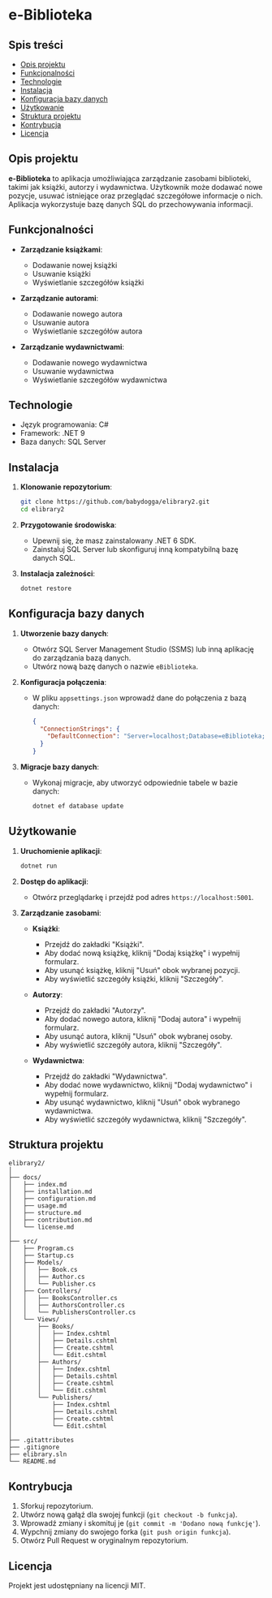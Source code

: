# e-Biblioteka

## Spis treści

- [Opis projektu](#opis-projektu)
- [Funkcjonalności](#funkcjonalności)
- [Technologie](#technologie)
- [Instalacja](#instalacja)
- [Konfiguracja bazy danych](#konfiguracja-bazy-danych)
- [Użytkowanie](#użytkowanie)
- [Struktura projektu](#struktura-projektu)
- [Kontrybucja](#kontrybucja)
- [Licencja](#licencja)

## Opis projektu

**e-Biblioteka** to aplikacja umożliwiająca zarządzanie zasobami biblioteki, takimi jak książki, autorzy i wydawnictwa. Użytkownik może dodawać nowe pozycje, usuwać istniejące oraz przeglądać szczegółowe informacje o nich. Aplikacja wykorzystuje bazę danych SQL do przechowywania informacji.

## Funkcjonalności

- **Zarządzanie książkami**:
  - Dodawanie nowej książki
  - Usuwanie książki
  - Wyświetlanie szczegółów książki

- **Zarządzanie autorami**:
  - Dodawanie nowego autora
  - Usuwanie autora
  - Wyświetlanie szczegółów autora

- **Zarządzanie wydawnictwami**:
  - Dodawanie nowego wydawnictwa
  - Usuwanie wydawnictwa
  - Wyświetlanie szczegółów wydawnictwa

## Technologie

- Język programowania: C#
- Framework: .NET 9
- Baza danych: SQL Server

## Instalacja

1. **Klonowanie repozytorium**:

   ```bash
   git clone https://github.com/babydogga/elibrary2.git
   cd elibrary2
   ```

2. **Przygotowanie środowiska**:

   - Upewnij się, że masz zainstalowany .NET 6 SDK.
   - Zainstaluj SQL Server lub skonfiguruj inną kompatybilną bazę danych SQL.

3. **Instalacja zależności**:

   ```bash
   dotnet restore
   ```

## Konfiguracja bazy danych

1. **Utworzenie bazy danych**:

   - Otwórz SQL Server Management Studio (SSMS) lub inną aplikację do zarządzania bazą danych.
   - Utwórz nową bazę danych o nazwie `eBiblioteka`.

2. **Konfiguracja połączenia**:

   - W pliku `appsettings.json` wprowadź dane do połączenia z bazą danych:
     ```json
     {
       "ConnectionStrings": {
         "DefaultConnection": "Server=localhost;Database=eBiblioteka;User Id=sa;Password=TwojeHaslo;"
       }
     }
     ```

3. **Migracje bazy danych**:

   - Wykonaj migracje, aby utworzyć odpowiednie tabele w bazie danych:
     ```bash
     dotnet ef database update
     ```

## Użytkowanie

1. **Uruchomienie aplikacji**:

   ```bash
   dotnet run
   ```

2. **Dostęp do aplikacji**:

   - Otwórz przeglądarkę i przejdź pod adres `https://localhost:5001`.

3. **Zarządzanie zasobami**:

   - **Książki**:

     - Przejdź do zakładki "Książki".
     - Aby dodać nową książkę, kliknij "Dodaj książkę" i wypełnij formularz.
     - Aby usunąć książkę, kliknij "Usuń" obok wybranej pozycji.
     - Aby wyświetlić szczegóły książki, kliknij "Szczegóły".

   - **Autorzy**:

     - Przejdź do zakładki "Autorzy".
     - Aby dodać nowego autora, kliknij "Dodaj autora" i wypełnij formularz.
     - Aby usunąć autora, kliknij "Usuń" obok wybranej osoby.
     - Aby wyświetlić szczegóły autora, kliknij "Szczegóły".

   - **Wydawnictwa**:

     - Przejdź do zakładki "Wydawnictwa".
     - Aby dodać nowe wydawnictwo, kliknij "Dodaj wydawnictwo" i wypełnij formularz.
     - Aby usunąć wydawnictwo, kliknij "Usuń" obok wybranego wydawnictwa.
     - Aby wyświetlić szczegóły wydawnictwa, kliknij "Szczegóły".

## Struktura projektu

```
elibrary2/
│
├── docs/
│   ├── index.md
│   ├── installation.md
│   ├── configuration.md
│   ├── usage.md
│   ├── structure.md
│   ├── contribution.md
│   └── license.md
│
├── src/
│   ├── Program.cs
│   ├── Startup.cs
│   ├── Models/
│   │   ├── Book.cs
│   │   ├── Author.cs
│   │   └── Publisher.cs
│   ├── Controllers/
│   │   ├── BooksController.cs
│   │   ├── AuthorsController.cs
│   │   └── PublishersController.cs
│   └── Views/
│       ├── Books/
│       │   ├── Index.cshtml
│       │   ├── Details.cshtml
│       │   ├── Create.cshtml
│       │   └── Edit.cshtml
│       ├── Authors/
│       │   ├── Index.cshtml
│       │   ├── Details.cshtml
│       │   ├── Create.cshtml
│       │   └── Edit.cshtml
│       └── Publishers/
│           ├── Index.cshtml
│           ├── Details.cshtml
│           ├── Create.cshtml
│           └── Edit.cshtml
│
├── .gitattributes
├── .gitignore
├── elibrary.sln
└── README.md
```

## Kontrybucja

1. Sforkuj repozytorium.
2. Utwórz nową gałąź dla swojej funkcji (`git checkout -b funkcja`).
3. Wprowadź zmiany i skomituj je (`git commit -m 'Dodano nową funkcję'`).
4. Wypchnij zmiany do swojego forka (`git push origin funkcja`).
5. Otwórz Pull Request w oryginalnym repozytorium.

## Licencja

Projekt jest udostępniany na licencji MIT.
